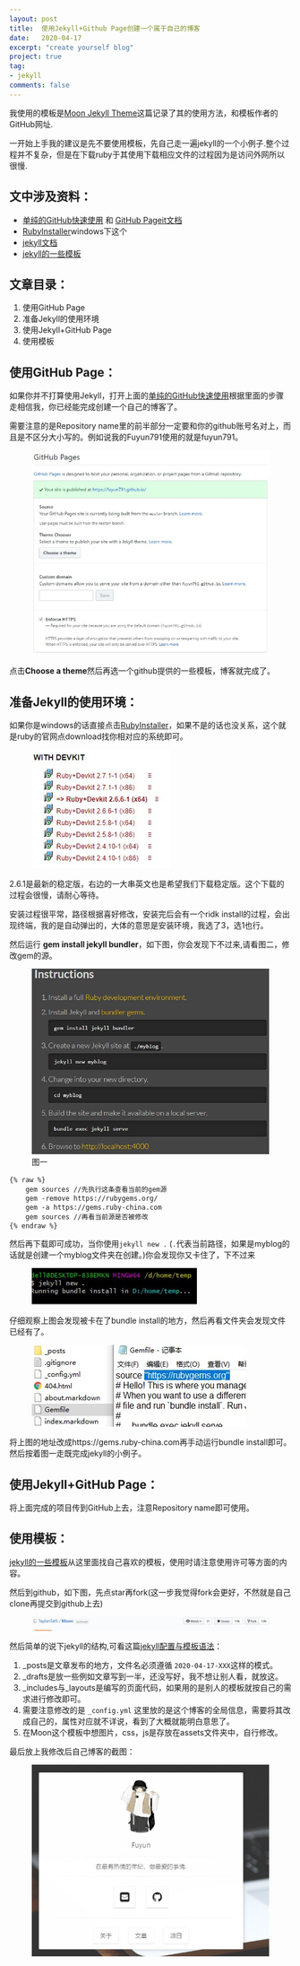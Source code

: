 ```yaml
---
layout: post
title:  使用Jekyll+Github Page创建一个属于自己的博客
date:   2020-04-17
excerpt: "create yourself blog"
project: true
tag:
- jekyll 
comments: false
---
```


我使用的模板是[Moon Jekyll Theme](https://taylantatli.github.io/Moon/moon-theme/)这篇记录了其的使用方法，和模板作者的GitHub网址.

一开始上手我的建议是先不要使用模板，先自己走一遍jekyll的一个小例子.整个过程并不复杂，但是在下载ruby于其使用下载相应文件的过程因为是访问外网所以很慢.

## 文中涉及资料：

* [单纯的GitHub快速使用](https://pages.github.com/) 和 [GitHub Pageit文档](https://help.github.com/en/github/working-with-github-pages/creating-a-github-pages-site-with-jekyll)
* [RubyInstaller](https://rubyinstaller.org/downloads/)windows下这个
* [jekyll文档](https://jekyllrb.com/docs/)
* [jekyll的一些模板](https://jamstackthemes.dev/ssg/jekyll/)

## 文章目录：

1. 使用GitHub Page
2. 准备Jekyll的使用环境
3. 使用Jekyll+GitHub Page
4. 使用模板

## 使用GitHub Page：

如果你并不打算使用Jekyll，打开上面的[单纯的GitHub快速使用](https://pages.github.com/)根据里面的步骤走相信我，你已经能完成创建一个自己的博客了。

需要注意的是Repository name里的前半部分一定要和你的github账号名对上，而且是不区分大小写的。例如说我的Fuyun791使用的就是fuyun791。

<figure>
	<a href="../assets/img/picture/41.jpg"><img src="../assets/img/picture/41.jpg"></a>
</figure>

点击**Choose a theme**然后再选一个github提供的一些模板，博客就完成了。

## 准备Jekyll的使用环境：

如果你是windows的话直接点击[RubyInstaller](https://rubyinstaller.org/downloads/)，如果不是的话也没关系，这个就是ruby的官网点download找你相对应的系统即可。

<figure>
	<a href="../assets/img/picture/32.jpg"><img src="../assets/img/picture/32.jpg"></a>
</figure>

2.6.1是最新的稳定版，右边的一大串英文也是希望我们下载稳定版。这个下载的过程会很慢，请耐心等待。

安装过程很平常，路径根据喜好修改，安装完后会有一个ridk install的过程，会出现终端，我的是自动弹出的，大体的意思是安装环境，我选了3，选1也行。

然后运行 **gem install jekyll bundler**，如下图，你会发现下不过来,请看图二，修改gem的源。

<figure>
	<a href="../assets/img/picture/37.jpg"><img src="../assets/img/picture/37.jpg"></a>
	<figcaption>图一</figcaption>
</figure>

    {% raw %}
        gem sources //先执行这条查看当前的gem源
        gem -remove https://rubygems.org/
        gem -a https://gems.ruby-china.com
        gem sources //再看当前源是否被修改
    {% endraw %}

然后再下载即可成功，当你使用`jekyll new .` (`.`代表当前路径，如果是myblog的话就是创建一个myblog文件夹在创建。)你会发现你又卡住了，下不过来

<figure>
	<a href="../assets/img/picture/16.jpg"><img src="../assets/img/picture/16.jpg"></a>
</figure>

仔细观察上图会发现被卡在了bundle install的地方，然后再看文件夹会发现文件已经有了。

<figure>
	<a href="../assets/img/picture/20.jpg"><img src="../assets/img/picture/20.jpg"></a>
</figure>

将上图的地址改成https://gems.ruby-china.com再手动运行bundle install即可。然后按着图一走既完成jekyll的小例子。


## 使用Jekyll+GitHub Page：

将上面完成的项目传到GitHub上去，注意Repository name即可使用。

## 使用模板：

[jekyll的一些模板](https://jamstackthemes.dev/ssg/jekyll/)从这里面找自己喜欢的模板，使用时请注意使用许可等方面的内容。

然后到github，如下图，先点star再fork(这一步我觉得fork会更好，不然就是自己clone再提交到github上去)

<figure>
	<a href="../assets/img/picture/24.jpg"><img src="../assets/img/picture/24.jpg"></a>
</figure>

然后简单的说下jekyll的结构,可看这篇[jekyll配置与模板语法](https://gist.github.com/biezhi/f88be58ef4ae0f3741bb36ab8daa53c5)：

1. _posts是文章发布的地方，文件名必须遵循 `2020-04-17-XXX`这样的模式。
2. _drafts是放一些例如文章写到一半，还没写好，我不想让别人看，就放这。
3. _includes与_layouts是编写的页面代码，如果用的是别人的模板就按自己的需求进行修改即可。
4. 需要注意修改的是 `_config.yml` 这里放的是这个博客的全局信息，需要将其改成自己的，属性对应就不详说，看到了大概就能明白意思了。
5. 在Moon这个模板中想图片，css，js是存放在assets文件夹中，自行修改。

最后放上我修改后自己博客的截图：

<figure>
	<a href="../assets/img/picture/35.jpg"><img src="../assets/img/picture/35.jpg"></a>
</figure>
